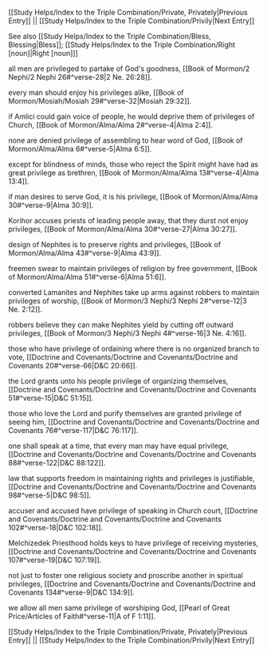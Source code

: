 [[Study Helps/Index to the Triple Combination/Private, Privately|Previous Entry]]  ||  [[Study Helps/Index to the Triple Combination/Privily|Next Entry]]

 See also [[Study Helps/Index to the Triple Combination/Bless, Blessing|Bless]]; [[Study Helps/Index to the Triple Combination/Right [noun]|Right [noun]]]

 all men are privileged to partake of God's goodness, [[Book of Mormon/2 Nephi/2 Nephi 26#^verse-28|2 Ne. 26:28]].

 every man should enjoy his privileges alike, [[Book of Mormon/Mosiah/Mosiah 29#^verse-32|Mosiah 29:32]].

 if Amlici could gain voice of people, he would deprive them of privileges of Church, [[Book of Mormon/Alma/Alma 2#^verse-4|Alma 2:4]].

 none are denied privilege of assembling to hear word of God, [[Book of Mormon/Alma/Alma 6#^verse-5|Alma 6:5]].

 except for blindness of minds, those who reject the Spirit might have had as great privilege as brethren, [[Book of Mormon/Alma/Alma 13#^verse-4|Alma 13:4]].

 if man desires to serve God, it is his privilege, [[Book of Mormon/Alma/Alma 30#^verse-9|Alma 30:9]].

 Korihor accuses priests of leading people away, that they durst not enjoy privileges, [[Book of Mormon/Alma/Alma 30#^verse-27|Alma 30:27]].

 design of Nephites is to preserve rights and privileges, [[Book of Mormon/Alma/Alma 43#^verse-9|Alma 43:9]].

 freemen swear to maintain privileges of religion by free government, [[Book of Mormon/Alma/Alma 51#^verse-6|Alma 51:6]].

 converted Lamanites and Nephites take up arms against robbers to maintain privileges of worship, [[Book of Mormon/3 Nephi/3 Nephi 2#^verse-12|3 Ne. 2:12]].

 robbers believe they can make Nephites yield by cutting off outward privileges, [[Book of Mormon/3 Nephi/3 Nephi 4#^verse-16|3 Ne. 4:16]].

 those who have privilege of ordaining where there is no organized branch to vote, [[Doctrine and Covenants/Doctrine and Covenants/Doctrine and Covenants 20#^verse-66|D&C 20:66]].

 the Lord grants unto his people privilege of organizing themselves, [[Doctrine and Covenants/Doctrine and Covenants/Doctrine and Covenants 51#^verse-15|D&C 51:15]].

 those who love the Lord and purify themselves are granted privilege of seeing him, [[Doctrine and Covenants/Doctrine and Covenants/Doctrine and Covenants 76#^verse-117|D&C 76:117]].

 one shall speak at a time, that every man may have equal privilege, [[Doctrine and Covenants/Doctrine and Covenants/Doctrine and Covenants 88#^verse-122|D&C 88:122]].

 law that supports freedom in maintaining rights and privileges is justifiable, [[Doctrine and Covenants/Doctrine and Covenants/Doctrine and Covenants 98#^verse-5|D&C 98:5]].

 accuser and accused have privilege of speaking in Church court, [[Doctrine and Covenants/Doctrine and Covenants/Doctrine and Covenants 102#^verse-18|D&C 102:18]].

 Melchizedek Priesthood holds keys to have privilege of receiving mysteries, [[Doctrine and Covenants/Doctrine and Covenants/Doctrine and Covenants 107#^verse-19|D&C 107:19]].

 not just to foster one religious society and proscribe another in spiritual privileges, [[Doctrine and Covenants/Doctrine and Covenants/Doctrine and Covenants 134#^verse-9|D&C 134:9]].

 we allow all men same privilege of worshiping God, [[Pearl of Great Price/Articles of Faith#^verse-11|A of F 1:11]].

[[Study Helps/Index to the Triple Combination/Private, Privately|Previous Entry]]  ||  [[Study Helps/Index to the Triple Combination/Privily|Next Entry]]